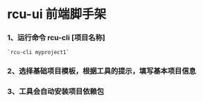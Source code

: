 # rcu-ui 前端脚手架
### 1、运行命令 rcu-cli [项目名称]

    `rcu-cli myproject1`

### 2、选择基础项目模板，根据工具的提示，填写基本项目信息

### 3、工具会自动安装项目依赖包